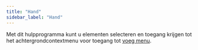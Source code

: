 ```yaml
---
title: "Hand"
sidebar_label: "Hand"
---
```



Met dit hulpprogramma kunt u elementen selecteren en toegang krijgen tot het achtergrondcontextmenu voor toegang tot [voeg menu](../insert).
